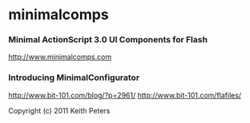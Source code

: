 # minimalcomps
### Minimal ActionScript 3.0 UI Components for Flash
http://www.minimalcomps.com

### Introducing MinimalConfigurator
http://www.bit-101.com/blog/?p=2961/
http://www.bit-101.com/flafiles/

Copyright (c) 2011 Keith Peters

